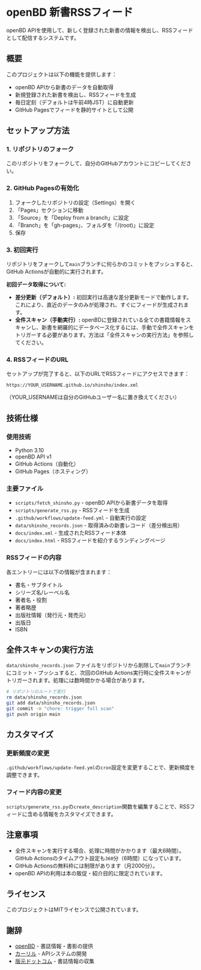 # openBD 新書RSSフィード

openBD APIを使用して、新しく登録された新書の情報を検出し、RSSフィードとして配信するシステムです。

## 概要

このプロジェクトは以下の機能を提供します：

- openBD APIから新書のデータを自動取得
- 新規登録された新書を検出し、RSSフィードを生成
- 毎日定刻（デフォルトは午前4時JST）に自動更新
- GitHub Pagesでフィードを静的サイトとして公開

## セットアップ方法

### 1. リポジトリのフォーク

このリポジトリをフォークして、自分のGitHubアカウントにコピーしてください。

### 2. GitHub Pagesの有効化

1. フォークしたリポジトリの設定（Settings）を開く
2. 「Pages」セクションに移動
3. 「Source」を「Deploy from a branch」に設定
4. 「Branch」を「gh-pages」、フォルダを「/(root)」に設定
5. 保存

### 3. 初回実行

リポジトリをフォークして`main`ブランチに何らかのコミットをプッシュすると、GitHub Actionsが自動的に実行されます。

**初回データ取得について:**
- **差分更新（デフォルト）:** 初回実行は高速な差分更新モードで動作します。これにより、直近のデータのみが処理され、すぐにフィードが生成されます。
- **全件スキャン（手動実行）:** openBDに登録されている全ての書籍情報をスキャンし、新書を網羅的にデータベース化するには、手動で全件スキャンをトリガーする必要があります。方法は「全件スキャンの実行方法」を参照してください。

### 4. RSSフィードのURL

セットアップが完了すると、以下のURLでRSSフィードにアクセスできます：

```
https://YOUR_USERNAME.github.io/shinsho/index.xml
```

（YOUR_USERNAMEは自分のGitHubユーザー名に置き換えてください）

## 技術仕様

### 使用技術

- Python 3.10
- openBD API v1
- GitHub Actions（自動化）
- GitHub Pages（ホスティング）

### 主要ファイル

- `scripts/fetch_shinsho.py` - openBD APIから新書データを取得
- `scripts/generate_rss.py` - RSSフィードを生成
- `.github/workflows/update-feed.yml` - 自動実行の設定
- `data/shinsho_records.json` - 取得済みの新書レコード（差分検出用）
- `docs/index.xml` - 生成されたRSSフィード本体
- `docs/index.html` - RSSフィードを紹介するランディングページ

### RSSフィードの内容

各エントリーには以下の情報が含まれます：

- 書名・サブタイトル
- シリーズ名/レーベル名
- 著者名・役割
- 著者略歴
- 出版社情報（発行元・発売元）
- 出版日
- ISBN

## 全件スキャンの実行方法
`data/shinsho_records.json` ファイルをリポジトリから削除して`main`ブランチにコミット・プッシュすると、次回のGitHub Actions実行時に全件スキャンがトリガーされます。処理には数時間かかる場合があります。

```bash
# リポジトリのルートで実行
rm data/shinsho_records.json
git add data/shinsho_records.json
git commit -m "chore: trigger full scan"
git push origin main
```

## カスタマイズ

### 更新頻度の変更
`.github/workflows/update-feed.yml`の`cron`設定を変更することで、更新頻度を調整できます。

### フィード内容の変更
`scripts/generate_rss.py`の`create_description`関数を編集することで、RSSフィードに含める情報をカスタマイズできます。

## 注意事項

- 全件スキャンを実行する場合、処理に時間がかかります（最大6時間）。GitHub Actionsのタイムアウト設定も`360`分（6時間）になっています。
- GitHub Actionsの無料枠には制限があります（月2000分）。
- openBD APIの利用は本の販促・紹介目的に限定されています。

## ライセンス

このプロジェクトはMITライセンスで公開されています。

## 謝辞

- [openBD](https://openbd.jp/) - 書誌情報・書影の提供
- [カーリル](https://calil.jp/) - APIシステムの開発
- [版元ドットコム](https://www.hanmoto.com/) - 書誌情報の収集 